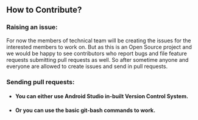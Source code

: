 ## How to Contribute?

### Raising an issue:
For now the members of technical team will be creating the issues for the interested members to work on. But as this is an Open Source project and we would be happy to see contributors who report bugs and file feature requests submitting pull requests as well. So after sometime anyone and everyone are allowed to create issues and send in pull requests.
 
### Sending pull requests:

- ####  You can either use Android Studio in-built Version Control System.

- ####  Or you can use the basic git-bash commands to work.

